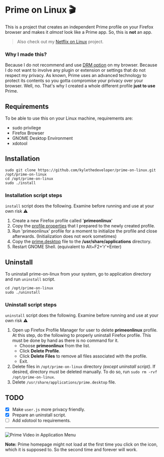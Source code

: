 # Prime on Linux :clapper:

This is a project that creates an independent Prime profile on your Firefox browser and makes it *almost* look like a Prime app. So, this is **not** an app.

> Also check out my [Netflix on Linux](https://github.com/kylethedeveloper/netflix-on-linux) project.

### Why I made this?

Because I do not recommend and use [DRM option](https://support.mozilla.org/en-US/kb/enable-drm) on my browser. Because I do not want to involve any plugin or extension or settings that do not respect my privacy. As known, Prime uses an advanced technology to protect its contents so you gotta compromise your privacy over your browser. Well, no. That's why I created a whole different profile **just to use** Prime.

## Requirements

To be able to use this on your Linux machine, requirements are:

- sudo privilege
- Firefox Browser
- GNOME Desktop Environment
- xdotool

## Installation

```shell
sudo git clone https://github.com/kylethedeveloper/prime-on-linux.git /opt/prime-on-linux
cd /opt/prime-on-linux
sudo ./install
```

### Installation script steps

`install` script does the following. Examine before running and use at your own risk :warning:

1. Create a new Firefox profile called '**primeonlinux**'
2. Copy the [profile properties](./properties) that I prepared to the newly created profile.
3. Run 'primeonlinux' profile for a moment to initialize the profile and close afterwards. (Initialization does not work sometimes)
4. Copy the [prime.desktop](./prime.desktop) file to the **/usr/share/applications** directory.
5. Restart GNOME Shell. (equivalent to Alt+F2+'r'+Enter)

## Uninstall

To uninstall prime-on-linux from your system, go to application directory and run `uninstall` script.

```shell
cd /opt/prime-on-linux
sudo ./uninstall
```

### Uninstall script steps

`uninstall` script does the following. Examine before running and use at your own risk :warning:

1. Open up Firefox Profile Manager for user to delete **primeonlinux** profile. At this step, do the following to properly uninstall Firefox profile. This must be done by hand as there is no command for it.
   - Choose **primeonlinux** from the list.
   - Click **Delete Profile**.
   - Click **Delete Files** to remove all files associated with the profile.
   - Exit.
2. Delete files in `/opt/prime-on-linux` directory *(except uninstall script)*. If desired, directory must be deleted manually. To do so, run `sudo rm -rvf /opt/prime-on-linux`.
3. Delete `/usr/share/applications/prime.desktop` file.

## TODO

- [x] Make `user.js` more privacy friendly.
- [x] Prepare an uninstall script.
- [ ] Add xdotool to requirements.

***

![*Prime Video in Application Menu*](https://user-images.githubusercontent.com/8023096/147381551-2621f666-5f20-4118-ad14-05d78e455e08.png)

**Note:** Prime homepage might not load at the first time you click on the icon, which it is supposed to. So the second time and forever will work.
